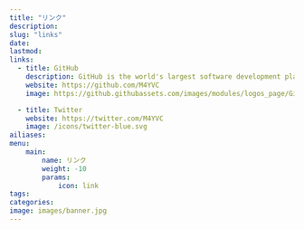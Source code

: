 ```yaml
---
title: "リンク"
description:
slug: "links"
date:
lastmod:
links:
  - title: GitHub
    description: GitHub is the world's largest software development platform.
    website: https://github.com/M4YVC
    image: https://github.githubassets.com/images/modules/logos_page/GitHub-Mark.png

  - title: Twitter
    website: https://twitter.com/M4YVC
    image: /icons/twitter-blue.svg
ailiases:
menu:
    main: 
        name: リンク
        weight: -10
        params:
            icon: link
tags:
categories:
image: images/banner.jpg
---
```

